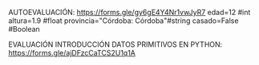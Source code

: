 AUTOEVALUACIÓN: https://forms.gle/gy6gE4Y4Nr1vwJyR7
edad=12 #int
altura=1.9 #float
provincia="Córdoba: Córdoba"#string
casado=False #Boolean


EVALUACIÓN INTRODUCCIÓN DATOS PRIMITIVOS EN PYTHON: https://forms.gle/ajDFzcCaTCS2U1q1A
